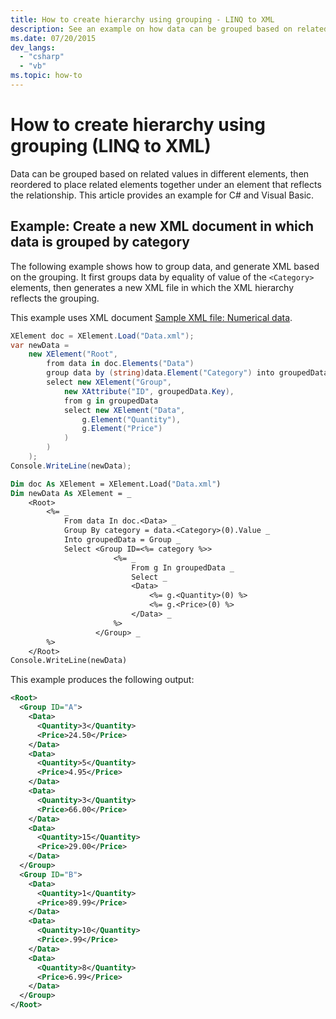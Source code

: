 ```yaml
---
title: How to create hierarchy using grouping - LINQ to XML
description: See an example on how data can be grouped based on related values in different elements, then reordered to place related elements together under an element that reflects the relationship.
ms.date: 07/20/2015
dev_langs:
  - "csharp"
  - "vb"
ms.topic: how-to
---
```


# How to create hierarchy using grouping (LINQ to XML)

Data can be grouped based on related values in different elements, then reordered to place related elements together under an element that reflects the relationship. This article provides an example for C# and Visual Basic.

## Example: Create a new XML document in which data is grouped by category

The following example shows how to group data, and generate XML based on the grouping. It first groups data by equality of value of the `<Category>` elements, then generates a new XML file in which the XML hierarchy reflects the grouping.

This example uses XML document [Sample XML file: Numerical data](sample-xml-file-numerical-data.md).

```csharp
XElement doc = XElement.Load("Data.xml");
var newData =
    new XElement("Root",
        from data in doc.Elements("Data")
        group data by (string)data.Element("Category") into groupedData
        select new XElement("Group",
            new XAttribute("ID", groupedData.Key),
            from g in groupedData
            select new XElement("Data",
                g.Element("Quantity"),
                g.Element("Price")
            )
        )
    );
Console.WriteLine(newData);
```

```vb
Dim doc As XElement = XElement.Load("Data.xml")
Dim newData As XElement = _
    <Root>
        <%= _
            From data In doc.<Data> _
            Group By category = data.<Category>(0).Value _
            Into groupedData = Group _
            Select <Group ID=<%= category %>>
                       <%= _
                           From g In groupedData _
                           Select _
                           <Data>
                               <%= g.<Quantity>(0) %>
                               <%= g.<Price>(0) %>
                           </Data> _
                       %>
                   </Group> _
        %>
    </Root>
Console.WriteLine(newData)
```

This example produces the following output:

```xml
<Root>
  <Group ID="A">
    <Data>
      <Quantity>3</Quantity>
      <Price>24.50</Price>
    </Data>
    <Data>
      <Quantity>5</Quantity>
      <Price>4.95</Price>
    </Data>
    <Data>
      <Quantity>3</Quantity>
      <Price>66.00</Price>
    </Data>
    <Data>
      <Quantity>15</Quantity>
      <Price>29.00</Price>
    </Data>
  </Group>
  <Group ID="B">
    <Data>
      <Quantity>1</Quantity>
      <Price>89.99</Price>
    </Data>
    <Data>
      <Quantity>10</Quantity>
      <Price>.99</Price>
    </Data>
    <Data>
      <Quantity>8</Quantity>
      <Price>6.99</Price>
    </Data>
  </Group>
</Root>
```
